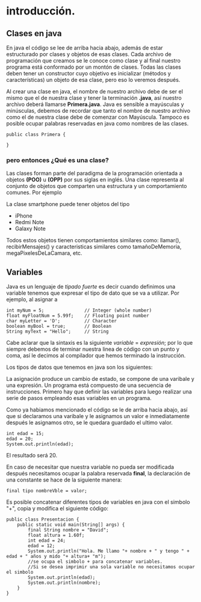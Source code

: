 # introducción.

## Clases en java

En java el código se lee de arriba hacia abajo, además de estar estructurado por clases y objetos de esas clases. Cada archivo de programación que creamos se le conoce como clase y al final nuestro programa está conformado por un montón de clases. Todas las clases deben tener un constructor cuyo objetivo es inicializar (métodos y características) un objeto de esa clase, pero eso lo veremos después.

Al crear una clase en java, el nombre de nuestro archivo debe de ser el mismo que el de nuestra clase y tener la terminación **.java**, así nuestro archivo deberá llamarse **Primera.java**. Java es sensible a mayúsculas y minúsculas, debemos de recordar que tanto el nombre de nuestro archivo como el de nuestra clase debe de comenzar con Mayúscula. Tampoco es posible ocupar palabras reservadas en java como nombres de las clases. 


```
public class Primera {
    
}
```

### pero entonces ¿Qué es una clase?

Las clases forman parte del paradigma de la programación orientada a objetos **(POO)** u **(OPP)** por sus siglas en inglés. Una clase representa al conjunto de objetos que comparten una estructura y un comportamiento comunes. Por ejemplo

La clase smartphone puede tener objetos del tipo
- iPhone
- Redmi Note
- Galaxy Note

Todos estos objetos tienen comportamientos similares como: llamar(), recibirMensajes() y caracteristicas similares como tamañoDeMemoria, megaPixelesDeLaCamara, etc. 

## Variables
Java es un lenguaje de *tipado fuerte* es decir cuando definimos una variable tenemos que expresar el tipo de dato que se va a utilizar. Por ejemplo, al asignar a


```
int myNum = 5;               // Integer (whole number)
float myFloatNum = 5.99f;    // Floating point number
char myLetter = 'D';         // Character
boolean myBool = true;       // Boolean
String myText = "Hello";     // String
```
Cabe aclarar que la sintaxis es la siguiente *variable* = *expresión*;
por lo que siempre debemos de terminar nuestra linea de código con un punto y coma, así le decimos al compilador que hemos terminado la instrucción.

Los tipos de datos que tenemos en java son los siguientes:



La asignación produce un cambio de estado, se compone de una varibale y una expresión. Un programa está compuesto de una secuencia de instrucciones. Primero hay que definir las variables para luego realizar una serie de pasos empleando esas variables en un programa.

Como ya habiamos mencionado el código se le de arriba hacia abajo, así que si declaramos una varibale y le asignamos un valor e inmediatamente después le asignamos otro, se le quedara guardado el ultimo valor. 

```
int edad = 15;
edad = 20;
System.out.println(edad);
```
El resultado será 20.

En caso de necesitar que nuestra variable no pueda ser modificada después necesitamos ocupar la palabra reservada **final**, la declaración de una constante se hace de la siguiente manera:

```
final tipo nombreVble = valor;
```
Es posible concatenar diferentes tipos de variables en java con el simbolo "+", copia y modifica el siguiente código:

```
public class Presentacion {
    public static void main(String[] args) {
        final String nombre = "David";
        float altura = 1.60f;
        int edad = 24;
        edad = 12;
        System.out.println("Hola. Me llamo "+ nombre + " y tengo " + edad + " años y mido "+ altura+ "m");
        //se ocupa el simbolo + para concatenar variables.
        //Si se desea imprimir una sola variable no necesitamos ocupar el simbolo
        System.out.println(edad);
        System.out.println(nombre);
    }
}
```
